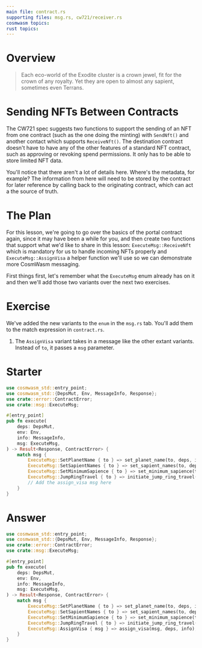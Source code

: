 ```yaml
---
main file: contract.rs
supporting files: msg.rs, cw721/receiver.rs
cosmwasm topics:
rust topics:
---
```


# Overview
> Each eco-world of the Exodite cluster is a crown jewel, fit for the crown of any royalty. Yet they are open to almost any sapient, sometimes even Terrans.

# Sending NFTs Between Contracts
The CW721 spec suggests two functions to support the sending of an NFT from one contract (such as the one doing the minting) with `SendNft()` and another contact which supports `ReceiveNft()`. The destination contract doesn't have to have any of the other features of a standard NFT contract, such as approving or revoking spend permissions. It only has to be able to store limited NFT data.

You'll notice that there aren't a lot of details here. Where's the metadata, for example? The information from here will need to be stored by the contract for later reference by calling back to the originating contract, which can act a the source of truth.

# The Plan
For this lesson, we're going to go over the basics of the portal contract again, since it may have been a while for you, and then create two functions that support what we'd like to share in this lesson: `ExecuteMsg::ReceiveNft` which is mandatory for us to handle incoming NFTs properly and `ExecuteMsg::AssignVisa` a helper function we'll use so we can demonstrate more CosmWasm messaging.

First things first, let's remember what the `ExecuteMsg` enum already has on it and then we'll add those two variants over the next two exercises.

# Exercise
We've added the new variants to the `enum` in the `msg.rs` tab. You'll add them to the match expression in `contract.rs`.

1. The `AssignVisa` variant takes in a message like the other extant variants. Instead of `to`, it passes a `msg` parameter.

# Starter

```rust
use cosmwasm_std::entry_point;
use cosmwasm_std::{DepsMut, Env, MessageInfo, Response};
use crate::error::ContractError;
use crate::msg::ExecuteMsg;

#[entry_point]
pub fn execute(
    deps: DepsMut,
    env: Env,
    info: MessageInfo,
    msg: ExecuteMsg,
) -> Result<Response, ContractError> {
    match msg {
        ExecuteMsg::SetPlanetName { to } => set_planet_name(to, deps, info),
        ExecuteMsg::SetSapientNames { to } => set_sapient_names(to, deps, info),
        ExecuteMsg::SetMinimumSapience { to } => set_minimum_sapience(to, deps, info),
        ExecuteMsg::JumpRingTravel { to } => initiate_jump_ring_travel(to, deps, info),
        // Add the assign_visa msg here
    }
}
```

# Answer
```rust
use cosmwasm_std::entry_point;
use cosmwasm_std::{DepsMut, Env, MessageInfo, Response};
use crate::error::ContractError;
use crate::msg::ExecuteMsg;

#[entry_point]
pub fn execute(
    deps: DepsMut,
    env: Env,
    info: MessageInfo,
    msg: ExecuteMsg,
) -> Result<Response, ContractError> {
    match msg {
        ExecuteMsg::SetPlanetName { to } => set_planet_name(to, deps, info),
        ExecuteMsg::SetSapientNames { to } => set_sapient_names(to, deps, info),
        ExecuteMsg::SetMinimumSapience { to } => set_minimum_sapience(to, deps, info),
        ExecuteMsg::JumpRingTravel { to } => initiate_jump_ring_travel(to, deps, info),
        ExecuteMsg::AssignVisa { msg } => assign_visa(msg, deps, info),
    }
}
```